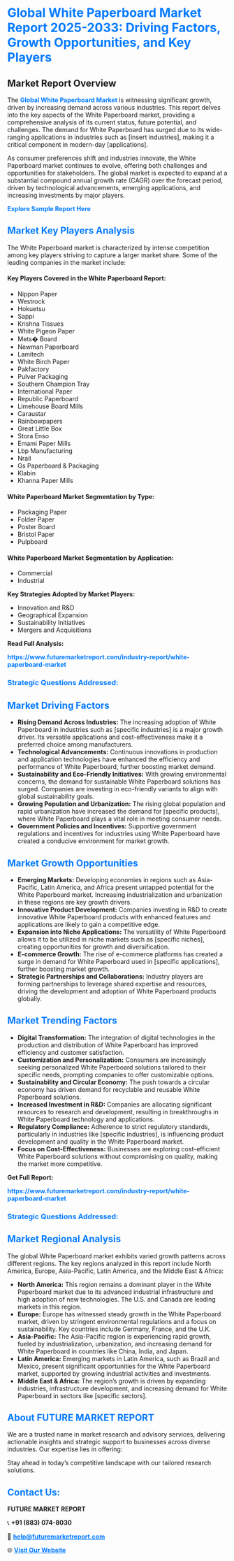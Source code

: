 <h1 style="color: #007BFF;">Global White Paperboard Market Report 2025-2033: Driving Factors, Growth Opportunities, and Key Players</h1>

<section id="overview">
<h2>Market Report Overview</h2>
<p>The <a href="https://www.futuremarketreport.com/industry-report/white-paperboard-market" style="color: #007BFF; text-decoration: none;"><strong>Global White Paperboard Market</strong></a> is witnessing significant growth, driven by increasing demand across various industries. This report delves into the key aspects of the White Paperboard market, providing a comprehensive analysis of its current status, future potential, and challenges. The demand for White Paperboard has surged due to its wide-ranging applications in industries such as [insert industries], making it a critical component in modern-day [applications].</p>
<p>As consumer preferences shift and industries innovate, the White Paperboard market continues to evolve, offering both challenges and opportunities for stakeholders. The global market is expected to expand at a substantial compound annual growth rate (CAGR) over the forecast period, driven by technological advancements, emerging applications, and increasing investments by major players.</p>
</section>

<section id="overview">
<p><a href="https://www.futuremarketreport.com/request-sample/reportId=31458" style="color: #007BFF; text-decoration: none;"><strong>Explore Sample Report Here</strong></a></p>
</section>

<section id="key-players">
<h2 style="color: #007BFF;">Market Key Players Analysis</h2>
<p>The White Paperboard market is characterized by intense competition among key players striving to capture a larger market share. Some of the leading companies in the market include:</p>
<h4>Key Players Covered in the White Paperboard Report:</h4>
<ul><li>Nippon Paper</li><li>Westrock</li><li>Hokuetsu</li><li>Sappi</li><li>Krishna Tissues</li><li>White Pigeon Paper</li><li>Mets� Board</li><li>Newman Paperboard</li><li>Lamitech</li><li>White Birch Paper</li><li>Pakfactory</li><li>Pulver Packaging</li><li>Southern Champion Tray</li><li>International Paper</li><li>Republic Paperboard</li><li>Limehouse Board Mills</li><li>Caraustar</li><li>Rainbowpapers</li><li>Great Little Box</li><li>Stora Enso</li><li>Emami Paper Mills</li><li>Lbp Manufacturing</li><li>Nrail</li><li>Gs Paperboard &amp; Packaging</li><li>Klabin</li><li>Khanna Paper Mills</li></ul>
<h4>White Paperboard Market Segmentation by Type:</h4>
<ul><li>Packaging Paper</li><li>Folder Paper</li><li>Poster Board</li><li>Bristol Paper</li><li>Pulpboard</li></ul>

<h4>White Paperboard Market Segmentation by Application:</h4>
<ul><li>Commercial</li><li>Industrial</li></ul>
<p><strong>Key Strategies Adopted by Market Players:</strong></p>
<ul>
<li>Innovation and R&D</li>
<li>Geographical Expansion</li>
<li>Sustainability Initiatives</li>
<li>Mergers and Acquisitions</li>
</ul>
</section>

<section>
<p><strong>Read Full Analysis: </strong></p><a href="https://www.futuremarketreport.com/industry-report/white-paperboard-market" style="color: #007BFF; text-decoration: none;"><strong>https://www.futuremarketreport.com/industry-report/white-paperboard-market</strong></a>
<h3 style="color: #007BFF;">Strategic Questions Addressed:</h3>
</section>

<section id="driving-factors">
<h2 style="color: #007BFF;">Market Driving Factors</h2>
<ul>
<li><strong>Rising Demand Across Industries:</strong> The increasing adoption of White Paperboard in industries such as [specific industries] is a major growth driver. Its versatile applications and cost-effectiveness make it a preferred choice among manufacturers.</li>
<li><strong>Technological Advancements:</strong> Continuous innovations in production and application technologies have enhanced the efficiency and performance of White Paperboard, further boosting market demand.</li>
<li><strong>Sustainability and Eco-Friendly Initiatives:</strong> With growing environmental concerns, the demand for sustainable White Paperboard solutions has surged. Companies are investing in eco-friendly variants to align with global sustainability goals.</li>
<li><strong>Growing Population and Urbanization:</strong> The rising global population and rapid urbanization have increased the demand for [specific products], where White Paperboard plays a vital role in meeting consumer needs.</li>
<li><strong>Government Policies and Incentives:</strong> Supportive government regulations and incentives for industries using White Paperboard have created a conducive environment for market growth.</li>
</ul>
</section>

<section id="growth-opportunities">
<h2 style="color: #007BFF;">Market Growth Opportunities</h2>
<ul>
<li><strong>Emerging Markets:</strong> Developing economies in regions such as Asia-Pacific, Latin America, and Africa present untapped potential for the White Paperboard market. Increasing industrialization and urbanization in these regions are key growth drivers.</li>
<li><strong>Innovative Product Development:</strong> Companies investing in R&D to create innovative White Paperboard products with enhanced features and applications are likely to gain a competitive edge.</li>
<li><strong>Expansion into Niche Applications:</strong> The versatility of White Paperboard allows it to be utilized in niche markets such as [specific niches], creating opportunities for growth and diversification.</li>
<li><strong>E-commerce Growth:</strong> The rise of e-commerce platforms has created a surge in demand for White Paperboard used in [specific applications], further boosting market growth.</li>
<li><strong>Strategic Partnerships and Collaborations:</strong> Industry players are forming partnerships to leverage shared expertise and resources, driving the development and adoption of White Paperboard products globally.</li>
</ul>
</section>

<section id="trending-factors">
<h2 style="color: #007BFF;">Market Trending Factors</h2>
<ul>
<li><strong>Digital Transformation:</strong> The integration of digital technologies in the production and distribution of White Paperboard has improved efficiency and customer satisfaction.</li>
<li><strong>Customization and Personalization:</strong> Consumers are increasingly seeking personalized White Paperboard solutions tailored to their specific needs, prompting companies to offer customizable options.</li>
<li><strong>Sustainability and Circular Economy:</strong> The push towards a circular economy has driven demand for recyclable and reusable White Paperboard solutions.</li>
<li><strong>Increased Investment in R&D:</strong> Companies are allocating significant resources to research and development, resulting in breakthroughs in White Paperboard technology and applications.</li>
<li><strong>Regulatory Compliance:</strong> Adherence to strict regulatory standards, particularly in industries like [specific industries], is influencing product development and quality in the White Paperboard market.</li>
<li><strong>Focus on Cost-Effectiveness:</strong> Businesses are exploring cost-efficient White Paperboard solutions without compromising on quality, making the market more competitive.</li>
</ul>
</section>

<section>
<p><strong>Get Full Report: </strong></p><a href="https://www.futuremarketreport.com/industry-report/white-paperboard-market" style="color: #007BFF; text-decoration: none;"><strong>https://www.futuremarketreport.com/industry-report/white-paperboard-market</strong></a>
<h3 style="color: #007BFF;">Strategic Questions Addressed:</h3>
</section>


<section id="regional-analysis">
<h2 style="color: #007BFF;">Market Regional Analysis</h2>
<p>The global White Paperboard market exhibits varied growth patterns across different regions. The key regions analyzed in this report include North America, Europe, Asia-Pacific, Latin America, and the Middle East & Africa:</p>
<ul>
<li><strong>North America:</strong> This region remains a dominant player in the White Paperboard market due to its advanced industrial infrastructure and high adoption of new technologies. The U.S. and Canada are leading markets in this region.</li>
<li><strong>Europe:</strong> Europe has witnessed steady growth in the White Paperboard market, driven by stringent environmental regulations and a focus on sustainability. Key countries include Germany, France, and the U.K.</li>
<li><strong>Asia-Pacific:</strong> The Asia-Pacific region is experiencing rapid growth, fueled by industrialization, urbanization, and increasing demand for White Paperboard in countries like China, India, and Japan.</li>
<li><strong>Latin America:</strong> Emerging markets in Latin America, such as Brazil and Mexico, present significant opportunities for the White Paperboard market, supported by growing industrial activities and investments.</li>
<li><strong>Middle East & Africa:</strong> The region’s growth is driven by expanding industries, infrastructure development, and increasing demand for White Paperboard in sectors like [specific sectors].</li>
</ul>
</section>

<footer>
<h2 style="color: #007BFF;">About FUTURE MARKET REPORT</h2>
<p>We are a trusted name in market research and advisory services, delivering actionable insights and strategic support to businesses across diverse industries. Our expertise lies in offering:</p>

<p>Stay ahead in today’s competitive landscape with our tailored research solutions.</p>

<h2 style="color: #007BFF;">Contact Us:</h2>
<p><strong>FUTURE MARKET REPORT</strong></p>
<p>📞 <strong>+91 (883) 074-8030</strong></p>
<p>📧 <strong><a href="mailto:help@futuremarketreport.com" style="color: #007BFF;">help@futuremarketreport.com</a></strong></p>
<p>🌐 <strong><a href="https://www.futuremarketreport.com/" style="color: #007BFF;">Visit Our Website</a></strong></p>
</footer>